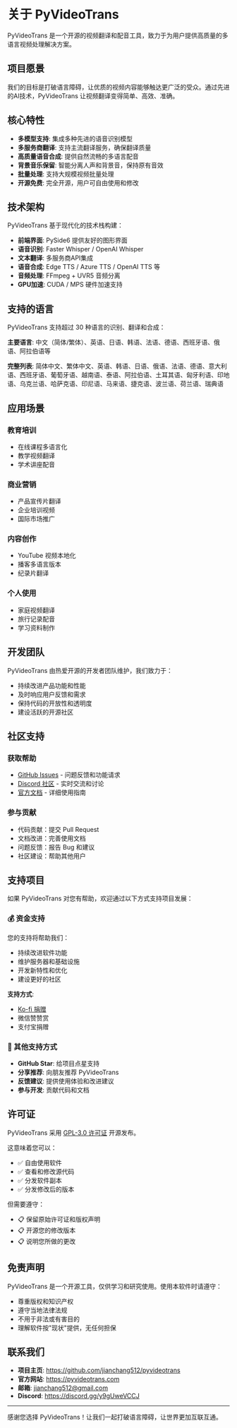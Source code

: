 # 关于 PyVideoTrans

PyVideoTrans 是一个开源的视频翻译和配音工具，致力于为用户提供高质量的多语言视频处理解决方案。

## 项目愿景

我们的目标是打破语言障碍，让优质的视频内容能够触达更广泛的受众。通过先进的AI技术，PyVideoTrans 让视频翻译变得简单、高效、准确。

## 核心特性

- **多模型支持**: 集成多种先进的语音识别模型
- **多服务商翻译**: 支持主流翻译服务，确保翻译质量
- **高质量语音合成**: 提供自然流畅的多语言配音
- **背景音乐保留**: 智能分离人声和背景音，保持原有音效
- **批量处理**: 支持大规模视频批量处理
- **开源免费**: 完全开源，用户可自由使用和修改

## 技术架构

PyVideoTrans 基于现代化的技术栈构建：

- **前端界面**: PySide6 提供友好的图形界面
- **语音识别**: Faster Whisper / OpenAI Whisper
- **文本翻译**: 多服务商API集成
- **语音合成**: Edge TTS / Azure TTS / OpenAI TTS 等
- **音频处理**: FFmpeg + UVR5 音频分离
- **GPU加速**: CUDA / MPS 硬件加速支持

## 支持的语言

PyVideoTrans 支持超过 30 种语言的识别、翻译和合成：

**主要语言**: 中文（简体/繁体）、英语、日语、韩语、法语、德语、西班牙语、俄语、阿拉伯语等

**完整列表**: 简体中文、繁体中文、英语、韩语、日语、俄语、法语、德语、意大利语、西班牙语、葡萄牙语、越南语、泰语、阿拉伯语、土耳其语、匈牙利语、印地语、乌克兰语、哈萨克语、印尼语、马来语、捷克语、波兰语、荷兰语、瑞典语

## 应用场景

### 教育培训
- 在线课程多语言化
- 教学视频翻译
- 学术讲座配音

### 商业营销
- 产品宣传片翻译
- 企业培训视频
- 国际市场推广

### 内容创作
- YouTube 视频本地化
- 播客多语言版本
- 纪录片翻译

### 个人使用
- 家庭视频翻译
- 旅行记录配音
- 学习资料制作

## 开发团队

PyVideoTrans 由热爱开源的开发者团队维护，我们致力于：

- 持续改进产品功能和性能
- 及时响应用户反馈和需求
- 保持代码的开放性和透明度
- 建设活跃的开源社区

## 社区支持

### 获取帮助
- [GitHub Issues](https://github.com/jianchang512/pyvideotrans/issues) - 问题反馈和功能请求
- [Discord 社区](https://discord.gg/y9gUweVCCJ) - 实时交流和讨论
- [官方文档](https://pyvideotrans.com) - 详细使用指南

### 参与贡献
- 代码贡献：提交 Pull Request
- 文档改进：完善使用文档
- 问题反馈：报告 Bug 和建议
- 社区建设：帮助其他用户

## 支持项目

如果 PyVideoTrans 对您有帮助，欢迎通过以下方式支持项目发展：

### 💰 资金支持

您的支持将帮助我们：
- 持续改进软件功能
- 维护服务器和基础设施
- 开发新特性和优化
- 建设更好的社区

**支持方式**:
- [Ko-fi 捐赠](https://ko-fi.com/jianchang512)
- 微信赞赞赏
- 支付宝捐赠

### 🌟 其他支持方式

- **GitHub Star**: 给项目点星支持
- **分享推荐**: 向朋友推荐 PyVideoTrans
- **反馈建议**: 提供使用体验和改进建议
- **参与开发**: 贡献代码和文档

## 许可证

PyVideoTrans 采用 [GPL-3.0 许可证](https://github.com/jianchang512/pyvideotrans/blob/main/LICENSE) 开源发布。

这意味着您可以：
- ✅ 自由使用软件
- ✅ 查看和修改源代码
- ✅ 分发软件副本
- ✅ 分发修改后的版本

但需要遵守：
- 📋 保留原始许可证和版权声明
- 📋 开源您的修改版本
- 📋 说明您所做的更改

## 免责声明

PyVideoTrans 是一个开源工具，仅供学习和研究使用。使用本软件时请遵守：

- 尊重版权和知识产权
- 遵守当地法律法规
- 不用于非法或有害目的
- 理解软件按"现状"提供，无任何担保

## 联系我们

- **项目主页**: https://github.com/jianchang512/pyvideotrans
- **官方网站**: https://pyvideotrans.com
- **邮箱**: jianchang512@gmail.com
- **Discord**: https://discord.gg/y9gUweVCCJ

---

感谢您选择 PyVideoTrans！让我们一起打破语言障碍，让世界更加互联互通。